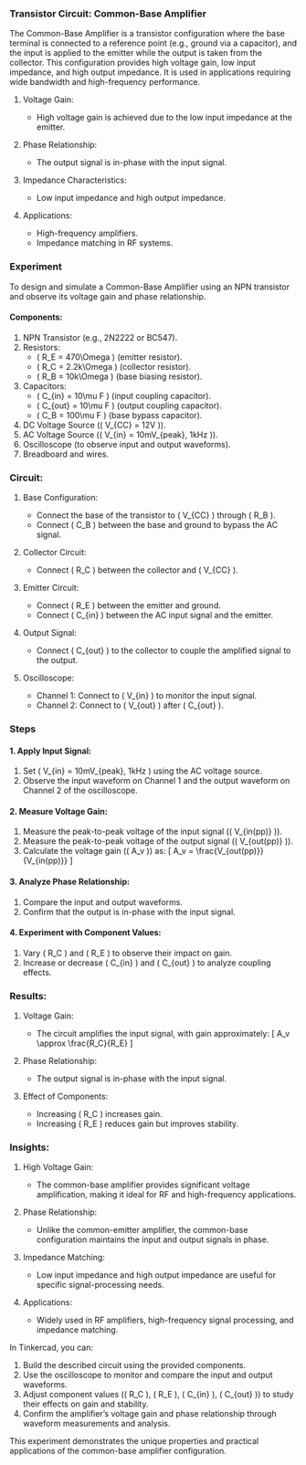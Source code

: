 ### Transistor Circuit: Common-Base Amplifier

The Common-Base Amplifier is a transistor configuration where the base terminal is connected to a reference point (e.g., ground via a capacitor), and the input is applied to the emitter while the output is taken from the collector. This configuration provides high voltage gain, low input impedance, and high output impedance. It is used in applications requiring wide bandwidth and high-frequency performance.

1. Voltage Gain:
   - High voltage gain is achieved due to the low input impedance at the emitter.

2. Phase Relationship:
   - The output signal is in-phase with the input signal.

3. Impedance Characteristics:
   - Low input impedance and high output impedance.

4. Applications:
   - High-frequency amplifiers.
   - Impedance matching in RF systems.

### Experiment

To design and simulate a Common-Base Amplifier using an NPN transistor and observe its voltage gain and phase relationship.

#### Components:

1. NPN Transistor (e.g., 2N2222 or BC547).
2. Resistors:
   - \( R_E = 470\Omega \) (emitter resistor).
   - \( R_C = 2.2k\Omega \) (collector resistor).
   - \( R_B = 10k\Omega \) (base biasing resistor).
3. Capacitors:
   - \( C_{in} = 10\mu F \) (input coupling capacitor).
   - \( C_{out} = 10\mu F \) (output coupling capacitor).
   - \( C_B = 100\mu F \) (base bypass capacitor).
4. DC Voltage Source (\( V_{CC} = 12V \)).
5. AC Voltage Source (\( V_{in} = 10mV_{peak}, 1kHz \)).
6. Oscilloscope (to observe input and output waveforms).
7. Breadboard and wires.

### Circuit:

1. Base Configuration:
   - Connect the base of the transistor to \( V_{CC} \) through \( R_B \).
   - Connect \( C_B \) between the base and ground to bypass the AC signal.

2. Collector Circuit:
   - Connect \( R_C \) between the collector and \( V_{CC} \).

3. Emitter Circuit:
   - Connect \( R_E \) between the emitter and ground.
   - Connect \( C_{in} \) between the AC input signal and the emitter.

4. Output Signal:
   - Connect \( C_{out} \) to the collector to couple the amplified signal to the output.

5. Oscilloscope:
   - Channel 1: Connect to \( V_{in} \) to monitor the input signal.
   - Channel 2: Connect to \( V_{out} \) after \( C_{out} \).

### Steps

#### 1. Apply Input Signal:

1. Set \( V_{in} = 10mV_{peak}, 1kHz \) using the AC voltage source.
2. Observe the input waveform on Channel 1 and the output waveform on Channel 2 of the oscilloscope.

#### 2. Measure Voltage Gain:

1. Measure the peak-to-peak voltage of the input signal (\( V_{in(pp)} \)).
2. Measure the peak-to-peak voltage of the output signal (\( V_{out(pp)} \)).
3. Calculate the voltage gain (\( A_v \)) as:
   \[
   A_v = \frac{V_{out(pp)}}{V_{in(pp)}}
   \]

#### 3. Analyze Phase Relationship:

1. Compare the input and output waveforms.
2. Confirm that the output is in-phase with the input signal.

#### 4. Experiment with Component Values:

1. Vary \( R_C \) and \( R_E \) to observe their impact on gain.
2. Increase or decrease \( C_{in} \) and \( C_{out} \) to analyze coupling effects.

### Results:

1. Voltage Gain:
   - The circuit amplifies the input signal, with gain approximately:
     \[
     A_v \approx \frac{R_C}{R_E}
     \]

2. Phase Relationship:
   - The output signal is in-phase with the input signal.

3. Effect of Components:
   - Increasing \( R_C \) increases gain.
   - Increasing \( R_E \) reduces gain but improves stability.

### Insights:

1. High Voltage Gain:
   - The common-base amplifier provides significant voltage amplification, making it ideal for RF and high-frequency applications.

2. Phase Relationship:
   - Unlike the common-emitter amplifier, the common-base configuration maintains the input and output signals in phase.

3. Impedance Matching:
   - Low input impedance and high output impedance are useful for specific signal-processing needs.

4. Applications:
   - Widely used in RF amplifiers, high-frequency signal processing, and impedance matching.

In Tinkercad, you can:

1. Build the described circuit using the provided components.
2. Use the oscilloscope to monitor and compare the input and output waveforms.
3. Adjust component values (\( R_C \), \( R_E \), \( C_{in} \), \( C_{out} \)) to study their effects on gain and stability.
4. Confirm the amplifier’s voltage gain and phase relationship through waveform measurements and analysis.

This experiment demonstrates the unique properties and practical applications of the common-base amplifier configuration.
